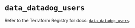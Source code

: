 # `data_datadog_users`

Refer to the Terraform Registry for docs: [`data_datadog_users`](https://registry.terraform.io/providers/datadog/datadog/3.62.0/docs/data-sources/users).
